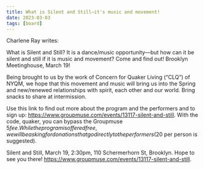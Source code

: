 ```yaml
---
title: What is Silent and Still—it's music and movement!
date: 2023-03-03
tags: [board]
---
```


Charlene Ray writes:

What is Silent and Still? It is a dance/music opportunity—but how can it be silent and still if it is music and movement? Come and find out! Brooklyn Meetinghouse, March 19!

Being brought to us by the work of Concern for Quaker Living (“CLQ”) of NYQM, we hope that this movement and music will bring us into the Spring and new/renewed relationships with spirit, each other and our world. Bring snacks to share at intermission.

Use this link to find out more about the program and the performers and to sign up: https://www.groupmuse.com/events/13117-silent-and-still. With the code, quaker, you can bypass the Groupmuse $5 fee. While the program is offered free, we will be asking for donations that go directly to the performers ($20 per person is suggested).

Silent and Still, March 19, 2:30pm, 110 Schermerhorn St, Brooklyn. Hope to see you there! https://www.groupmuse.com/events/13117-silent-and-still.
